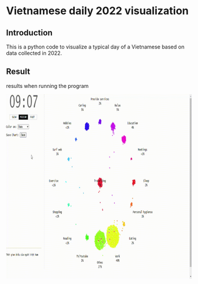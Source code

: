 <h1>Vietnamese daily 2022 visualization</h1>
<h2>Introduction</h2>
<p>This is a python code to visualize a typical day of a Vietnamese based on data collected in 2022.</p>
<h2>Result</h2>
<div>
  <p>results when running the program</p>
  <img src="demo/video.gif" alt="demo" width="600" height="500">


</div>
